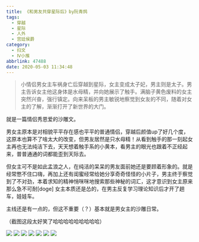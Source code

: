 ```yaml
---
title: 《和男友共穿星际后》by阮青鸽
tags:
  - 穿越
  - 星际
  - 人外
  - 宫廷侯爵
category:
  - 扫文
  - Ⅳ小推
abbrlink: 47488
date: 2020-05-03 11:34:48
---
```

<meta name="referrer" content="no-referrer" />

> 小情侣男女主车祸身亡后穿越到星际，女主变成太子妃，男主则是太子。男主告诉女主他这身体是水母精，并向她展示了触手。满脑子黄色废料的女主突然兴奋，强行镇定。向来呆板的男主敏锐地察觉到女友的不同，随着对女主的了解，渐渐打开了新世界的大门。

<!-- more -->

就是一篇情侣秀恩爱的沙雕文。

男女主原本是对相貌平平存在感也平平的普通情侣，穿越后颜值up了好几个度，这原本也算不了啥太大的改变，但男友居然是只水母精！从看到触手的那一刻起女主再也无法纯洁下去，天天想着触手系的小黄本，看男主的眼光也跟着不正经起来，普普通通的词都能歪到天际去。

但女主可不是如此孟浪之人，在纯洁的呆呆的男友面前她还是要顾着形象的。就是经常憋不住口嗨，再加上还有闺蜜经常给她分享奇奇怪怪的小片子，男主终于察觉到了不对劲，本着求知的精神悄咪咪地搜索那些神秘的词汇，这才意识到女主原来那么急不可耐[doge]
女主本质还是怂的，在男主反复学习理论知识后才开了趟车，娃娃车。

主线还是有一点的，但这不重要（？）基本就是男女主的沙雕日常。

（截图这段太好笑了哈哈哈哈哈哈哈哈哈）

![](https://wx3.sinaimg.cn/mw690/0069kFhhgy1gefbys4tldj30n01dsnpe.jpg)
![](https://wx3.sinaimg.cn/mw690/0069kFhhgy1gefbyvfr1dj30n01dsnpe.jpg)
![](https://wx2.sinaimg.cn/mw690/0069kFhhgy1gefbyyo3imj30n01dsnpe.jpg)
![](https://wx4.sinaimg.cn/mw690/0069kFhhgy1gefbz2ecopj30n01dsqv6.jpg)
![](https://wx3.sinaimg.cn/mw690/0069kFhhgy1gefbz6opxij30n01dsqv6.jpg)
![](https://wx3.sinaimg.cn/mw690/0069kFhhgy1gefbzbolu0j30n01dsnpe.jpg)
![](https://wx1.sinaimg.cn/mw690/0069kFhhgy1gefby0v1j4j30n01dshdu.jpg)